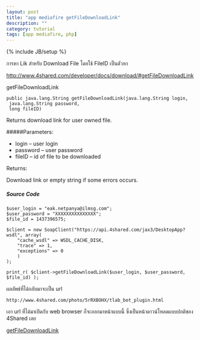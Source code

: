 ```yaml
---
layout: post
title: "app mediafire getFileDownloadLink"
description: ""
category: tutorial
tags: [app mediafire, php]
---
```

{% include JB/setup %}



การหา Lik สำหรับ Download File โดยใช้ FileID เป็นตัวหา

http://www.4shared.com/developer/docs/download/#getFileDownloadLink

getFileDownloadLink

	public java.lang.String getFileDownloadLink(java.lang.String login,
	 java.lang.String password,
	 long fileID)
	
Returns download link for user owned file.


#####Parameters:

- login – user login
- password – user password
- fileID – id of file to be downloaded

Returns:

Download link or empty string if some errors occurs.



##### Source Code

	$user_login = "eak.netpanya@ilmsg.com";
	$user_password = "XXXXXXXXXXXXXXX";
	$file_id = 1437396575;
	 
	$client = new SoapClient("https://api.4shared.com/jax3/DesktopApp?wsdl", array(
		"cache_wsdl" => WSDL_CACHE_DISK,
		"trace" => 1,
		"exceptions" => 0
		)
	);
 
	print_r( $client->getFileDownloadLink($user_login, $user_password, $file_id) );


ผลลัพธ์ที่ได้กลับมาจะเป็น url

	http://www.4shared.com/photo/5rRXBOHX/tlab_bot_plugin.html

เอา url ที่ได้มาเปิดกับ web browser ก็จะออกมาหน้าแบบนี้ ซึ่งเป็นหน้าดาวน์โหลดแบบปกติของ 4Shared เลย

[getFileDownloadLink](https://raw.github.com/ilmsg/ilmsg.github.com/master/_upload/app-mediafire-getfiledownloadlink.png)

